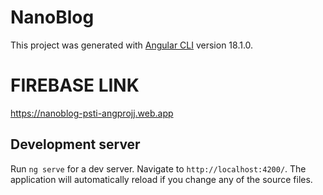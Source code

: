# NanoBlog

This project was generated with [Angular CLI](https://github.com/angular/angular-cli) version 18.1.0.

# FIREBASE LINK 

 https://nanoblog-psti-angprojj.web.app

## Development server

Run `ng serve` for a dev server. Navigate to `http://localhost:4200/`. The application will automatically reload if you change any of the source files.
